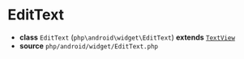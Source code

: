 # EditText

- **class** `EditText` (`php\android\widget\EditText`) **extends** [`TextView`](classes/php/android/widget/TextView.md)
- **source** `php/android/widget/EditText.php`